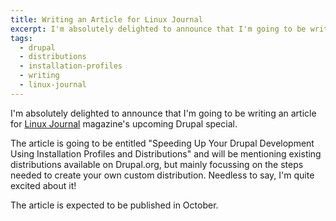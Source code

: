 ```yaml
---
title: Writing an Article for Linux Journal
excerpt: I'm absolutely delighted to announce that I'm going to be writing an article for Linux Journal magazine's upcoming Drupal special.
tags:
  - drupal
  - distributions
  - installation-profiles
  - writing
  - linux-journal
---
```

I'm absolutely delighted to announce that I'm going to be writing an article for [Linux Journal](http://www.linuxjournal.com) magazine's upcoming Drupal special.

The article is going to be entitled "Speeding Up Your Drupal Development Using Installation Profiles and Distributions" and will be mentioning existing distributions available on Drupal.org, but mainly focussing on the steps needed to create your own custom distribution. Needless to say, I'm quite excited about it!

The article is expected to be published in October.
